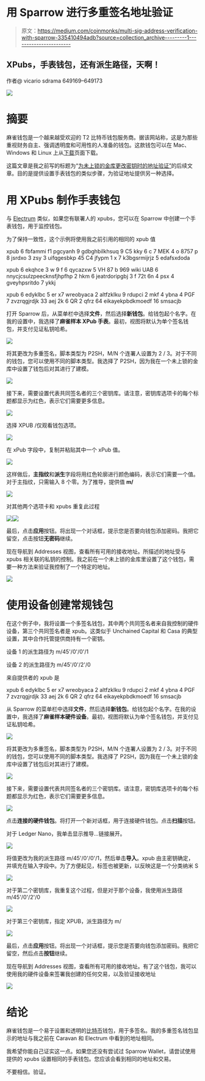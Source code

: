 # 用 Sparrow 进行多重签名地址验证

> 原文：<https://medium.com/coinmonks/multi-sig-address-verification-with-sparrow-335410494adb?source=collection_archive---------1----------------------->

## XPubs，手表钱包，还有派生路径，天啊！

作者@ vicario sdrama 649169–649173

![](img/e74ad3bd100ce9019ac53a6bb8b020e0.png)

# 摘要

麻雀钱包是一个越来越受欢迎的 T2 比特币钱包服务商。据该网站称，这是为那些重视财务自主、强调透明度和可用性的人准备的钱包。这款钱包可以在 Mac、Windows 和 Linux 上从[下载](https://www.sparrowwallet.com/download/)页面下载。

这篇文章是我之前写的标题为“[为未上锁的金库更改密钥时的地址验证”](/coinmonks/address-verification-when-changing-keys-for-unchained-capital-vaults-268005e7563e)的后续文章。目的是提供设置手表钱包的类似步骤，为验证地址提供另一种选择。

# 用 XPubs 制作手表钱包

与 [Electrum](https://electrum.org/) 类似，如果您有联署人的 xpubs，您可以在 Sparrow 中创建一个手表钱包，用于监控钱包。

为了保持一致性，这个示例将使用我之前引用的相同的 xpub 值

xpub 6 fbfammi f1 pgcyanh 9 gdbghbilkhsuq 9 C5 kky 6 c 7 MEK 4 o 8757 p 8 jsrdxo 3 zsy 3 uifqgesbkp 45 C4 jfypm 1 x 7 k3bgsrmijrjz 5 edafsxdoda

xpub 6 ekqhce 3 w 9 f 6 qycazxw 5 VH 87 b 969 wiki UAB 6 nnycjcsulzpeecknsfjhpfhp 2 hkm 6 jeatrdoripgbj 3 f 72t 6n 4 psx 4 gveyhpsritdo 7 ykkj

xpub 6 edyklbc 5 er x7 wreobyaca 2 altfzklku 9 rdupci 2 mkf 4 ybna 4 PGF 7 zvzrqgjrdjk 33 aej 2k 6 QR 2 qfrz 64 eikayekpbdkmoedf 16 smsacjb

打开 Sparrow 后，从菜单栏中选择**文件**，然后选择**新钱包**。给钱包起个名字。在我的设置中，我选择了**麻雀样本 XPub 手表**。最初，视图将默认为单个签名钱包，并支付见证私钥哈希。

![](img/38cbf8f3e92dbf903dd41b5697503125.png)

将其更改为多重签名，脚本类型为 P2SH，M/N 个连署人设置为 2 / 3。对于不同的钱包，您可以使用不同的脚本类型。我选择了 P2SH，因为我在一个未上锁的金库中设置了钱包后对其进行了建模。

![](img/44c18688f5db922cd82bfc7c6a3f516b.png)

接下来，需要设置代表共同签名者的三个密钥库。请注意，密钥库选项卡的每个标题都显示为红色，表示它们需要更多信息。

![](img/80e85fdcb5558a89442c1d9698ce62c1.png)

选择 XPUB /仅观看钱包选项。

![](img/6a87ccd9c398370dbef922bf1ec66a45.png)

在 xPub 字段中，复制并粘贴其中一个 xPub 值。

![](img/029edba9e63b34cebfa9ea5bb4410d3b.png)

这样做后，**主指纹**和**派生**字段将用红色轮廓进行颜色编码，表示它们需要一个值。对于主指纹，只需输入 8 个零。为了推导，提供值 **m/**

![](img/9f75a72f71b4e1295fdadf9b265d6460.png)

对其他两个选项卡和 xpubs 重复此过程

![](img/fd4a73d27630787978fa06cc0583322c.png)![](img/644776b7642d93a9961a729b1d840084.png)

最后，点击**应用**按钮。将出现一个对话框，提示您是否要向钱包添加密码。我把它留空，点击按钮**无密码**继续。

现在导航到 Addresses 视图，查看所有可用的接收地址。所描述的地址受与 xpubs 相关联的私钥的控制。我之前在一个未上锁的金库里设置了这个钱包，需要一种方法来验证我控制了一个特定的地址。

![](img/c1b4e4df78cff0b4acf3e23acb3ef6e8.png)

# 使用设备创建常规钱包

在这个例子中，我将设置一个多签名钱包，其中两个共同签名者来自我控制的硬件设备，第三个共同签名者是 xpub。这类似于 Unchained Capital 和 Casa 的典型设置，其中合作托管提供商持有一个密钥。

设备 1 的派生路径为 m/45'/0'/0'/1

设备 2 的派生路径为 m/45'/0'/2'/0

来自提供者的 xpub 是

xpub 6 edyklbc 5 er x7 wreobyaca 2 altfzklku 9 rdupci 2 mkf 4 ybna 4 PGF 7 zvzrqgjrdjk 33 aej 2k 6 QR 2 qfrz 64 eikayekpbdkmoedf 16 smsacjb

从 Sparrow 的菜单栏中选择**文件**，然后选择**新钱包**。给钱包起个名字。在我的设置中，我选择了**麻雀样本硬件设备**。最初，视图将默认为单个签名钱包，并支付见证私钥哈希。

![](img/9bd73c72ae0bbcb3905d69ec1f5ab2d9.png)

将其更改为多重签名，脚本类型为 P2SH，M/N 个连署人设置为 2 / 3。对于不同的钱包，您可以使用不同的脚本类型。我选择了 P2SH，因为我在一个未上锁的金库中设置了钱包后对其进行了建模。

![](img/44b43724b4066ccf88d05cf7f2e7bc70.png)

接下来，需要设置代表共同签名者的三个密钥库。请注意，密钥库选项卡的每个标题都显示为红色，表示它们需要更多信息。

![](img/62e7bed0a79d80743647fe14228b24c7.png)

点击**连接的硬件钱包**。将打开一个新对话框，用于连接硬件钱包。点击**扫描**按钮。

对于 Ledger Nano，我单击显示推导…链接展开。

![](img/c19f8b487c9109bfa85f00acd6d6d5ed.png)

将值更改为我的派生路径 m/45'/0'/0'/1，然后单击**导入**。xpub 由主密钥确定，并填充在输入字段中。为了方便起见，标签也被更新，以反映这是一个分类纳米 S

![](img/0c6c3266cb3520e7d68da52522de286d.png)

对于第二个密钥库，我重复这个过程，但是对于那个设备，我使用派生路径 m/45'/0'/2'/0

![](img/569b1aad14d46ff72612502f4ed46916.png)

对于第三个密钥库，指定 XPUB，派生路径为 m/

![](img/bda8789f176b4cc2524c6532e23b7e46.png)

最后，点击**应用**按钮。将出现一个对话框，提示您是否要向钱包添加密码。我把它留空，然后点击**按钮**继续。

现在导航到 Addresses 视图，查看所有可用的接收地址。有了这个钱包，我可以使用我的硬件设备来签署我创建的任何交易，以及验证接收地址

![](img/1dadd1dec30a2d8c2879e5a1c3d0ccc0.png)

# 结论

麻雀钱包是一个易于设置和透明的[比特币](https://blog.coincodecap.com/a-candid-explanation-of-bitcoin)钱包，用于多签名。我的多重签名钱包显示的地址与我之前在 Caravan 和 Electrum 中看到的地址相同。

我希望你能自己证实这一点。如果您还没有尝试过 Sparrow Wallet，请尝试使用提供的 xpubs 设置相同的手表钱包。您应该会看到相同的地址和交易。

不要相信。验证。
